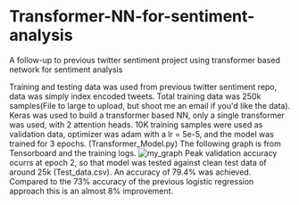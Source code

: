 # Transformer-NN-for-sentiment-analysis
A follow-up to previous twitter sentiment project using transformer based network for sentiment analysis

Training and testing data was used from previous twitter sentiment repo, data was simply index encoded tweets. Total training data was 250k samples(File to large to upload, but shoot me an email if you'd like the data). Keras was used to build a transformer based NN, only a single transformer was used, with 2 attention heads. 10K training samples were used as validation data, optimizer was adam with a lr = 5e-5, and the model was trained for 3 epochs. (Transformer_Model.py)  The following graph is from Tensorboard and the training logs.
![my_graph](https://user-images.githubusercontent.com/106636917/213883290-a331958d-193e-457d-a6c5-127de5c61c7a.JPG)
Peak validation accuracy ocurrs at epoch 2, so that model was tested against clean test data of around 25k (Test_data.csv). An accuracy of 79.4% was achieved. Compared to the 73% accuracy of the previous logistic regression approach this is an almost 8% improvement.
